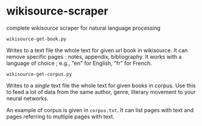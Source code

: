 # wikisource-scraper
complete wikisource scraper for natural language processing

`wikisource-get-book.py`

Writes to a text file the whole text for given url book in wikisource.
It can remove specific pages : notes, appendix, bibliography.
It works with a language of choice ; e.g., "en" for English, "fr" for French.

`wikisource-get-corpus.py`

Writes to a *single* text file the whole text for given books in corpus. Use this to feed a lot of data from the same author, genre, literary movement to your neural networks.

An example of corpus is given in `corpus.txt`. It can list pages with text and pages referring to multiple pages with text. 


